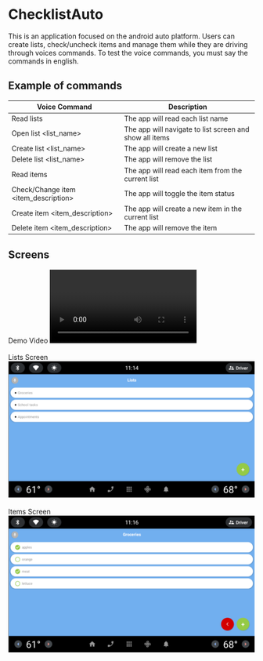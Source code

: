 # ChecklistAuto

This is an application focused on the android auto platform. Users can create lists, check/uncheck items and manage them
while they are driving through voices commands. To test the voice commands, you must say the commands in english.

## Example of commands

| Voice Command                        | Description                                             |
|--------------------------------------|---------------------------------------------------------|
| Read lists                           | The app will read each list name                        |
| Open list <list_name>                | The app will navigate to list screen and show all items |
| Create list <list_name>              | The app will create a new list                          |
| Delete list <list_name>              | The app will remove the list                            |
| Read items                           | The app will read each item from the current list       |
| Check/Change item <item_description> | The app will toggle the item status                     |
| Create item <item_description>       | The app will create a new item in the current list      |
| Delete item <item_description>       | The app will remove the item                            |

## Screens

Demo Video
![Demo Video](.attachments/demo_video.mov)
<br><br>
Lists Screen
![Lists Screen](.attachments/lists.png)
<br><br>
Items Screen
![Items Screen](.attachments/items.png)